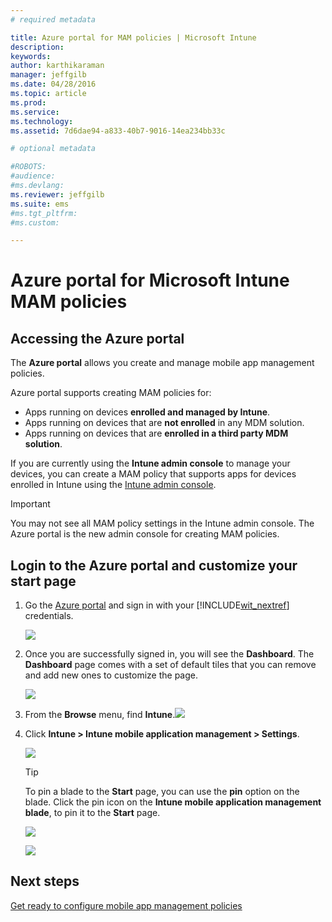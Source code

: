 ```yaml
---
# required metadata

title: Azure portal for MAM policies | Microsoft Intune
description:
keywords:
author: karthikaraman
manager: jeffgilb
ms.date: 04/28/2016
ms.topic: article
ms.prod:
ms.service:
ms.technology:
ms.assetid: 7d6dae94-a833-40b7-9016-14ea234bb33c

# optional metadata

#ROBOTS:
#audience:
#ms.devlang:
ms.reviewer: jeffgilb
ms.suite: ems
#ms.tgt_pltfrm:
#ms.custom:

---
```


# Azure portal for Microsoft Intune MAM policies
## Accessing the Azure  portal
The **Azure  portal** allows you create and manage mobile app management policies.

Azure portal supports creating MAM policies for:
- Apps running on devices **enrolled and managed by Intune**.
- Apps running on devices that are **not enrolled** in any MDM solution.
- Apps running on devices that are **enrolled in a third party MDM solution**.

If you are currently using the **Intune admin console** to manage your devices, you can create a MAM policy that supports apps for devices enrolled in Intune using the [Intune admin console](configure-and-deploy-mobile-application-management-policies-in-the-microsoft-intune-console.md).
>[!IMPORTANT]
> You may not see all MAM policy settings in the Intune admin console. The Azure portal is the new admin console for creating MAM policies.

## Login to the Azure portal and customize your start page

1.  Go the [Azure  portal](https://portal.azure.com) and sign in with  your [!INCLUDE[wit_nextref](../includes/wit_nextref_md.md)] credentials.

    ![](../media/AppManagement/AzurePortal_MAMSigninPage.png)

2.  Once you are successfully signed in, you will see the **Dashboard**. The **Dashboard** page comes with a set of default tiles that you can remove and add new ones to customize the page.

    ![](../media/AppManagement/AzurePortal_MAMStartboard_NoMAM.png)

3.  From the **Browse** menu, find **Intune**.![](../media/AppManagement/AzurePortal_MAM_Browse_Intune.png)

4.  Click **Intune > Intune mobile application management > Settings**.

    ![](../media/AppManagement/AzurePortal_MAM_Mainblade.png)

    > [!TIP]
    > To pin a blade to the **Start** page, you can use the **pin** option on the blade.  Click the pin icon on the **Intune mobile application management blade**, to pin it to the **Start** page.

    ![](../media/AppManagement/AzurePortal_MAM_PinBladeAction.png)

    ![](../media/AppManagement/AzurePortal_MAM_Startboard_withMAM.png)
## Next steps
[Get ready to configure mobile app management policies](get-ready-to-configure-mobile-app-management-policies-with-microsoft-intune.md)
